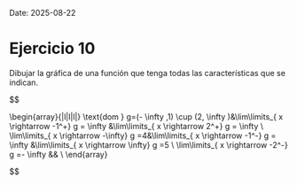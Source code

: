 Date: 2025-08-22

# Ejercicio 10

 
Dibujar la gráfica de una función que tenga todas las características que se indican.

$$

\begin{array}{|l|l|l|}
   \text{dom } g=(- \infty ,1) \cup (2, \infty )&\lim\limits_{ x \rightarrow  -1^+}  g = \infty &\lim\limits_{ x \rightarrow  2^+}  g = \infty \\ \lim\limits_{ x \rightarrow  -\infty}  g =4&\lim\limits_{ x \rightarrow  -1^-}  g = \infty &\lim\limits_{ x \rightarrow  \infty}  g =5 \\ \lim\limits_{ x \rightarrow  -2^-}  g =- \infty && \\ 
\end{array}

$$
